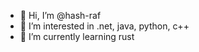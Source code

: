 - 👋 Hi, I’m @hash-raf
- 👀 I’m interested in .net, java, python, c++
- 🌱 I’m currently learning rust

<!---
hash-raf/hash-raf is a ✨ special ✨ repository because its `README.md` (this file) appears on your GitHub profile.
You can click the Preview link to take a look at your changes.
--->
